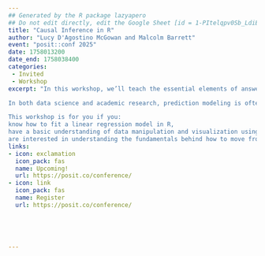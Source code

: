 ```yaml
---
## Generated by the R package lazyapero
## Do not edit directly, edit the Google Sheet [id = 1-PItelqpv0Sb_LdiEDqb8O3D_Roii5nVTL07IRVbRtA]
title: "Causal Inference in R"
author: "Lucy D'Agostino McGowan and Malcolm Barrett"
event: "posit::conf 2025"
date: 1758013200
date_end: 1758038400
categories:
 - Invited
 - Workshop
excerpt: "In this workshop, we’ll teach the essential elements of answering causal questions in R through causal diagrams, and causal modeling techniques such as propensity scores and inverse probability weighting.

In both data science and academic research, prediction modeling is often not enough; to answer many questions, we need to approach them causally. In this workshop, we’ll teach the essential elements of answering causal questions in R through causal diagrams, and causal modeling techniques such as propensity scores and inverse probability weighting. We’ll also show that by distinguishing predictive models from causal models, we can better take advantage of both tools. You’ll be able to use the tools you already know–the tidyverse, regression models, and more–to answer the questions that are important to your work.

This workshop is for you if you:
know how to fit a linear regression model in R,
have a basic understanding of data manipulation and visualization using tidyverse tools, and
are interested in understanding the fundamentals behind how to move from estimating correlations to causal relationships."
links:
- icon: exclamation
  icon_pack: fas
  name: Upcoming!
  url: https://posit.co/conference/
- icon: link
  icon_pack: fas
  name: Register
  url: https://posit.co/conference/





---
```

